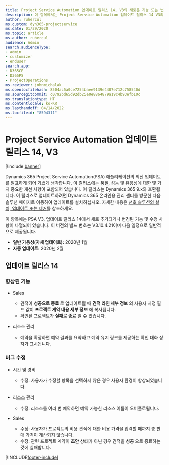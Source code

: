 ```yaml
---
title: Project Service Automation 업데이트 릴리스 14, V3의 새로운 기능 또는 변경된 기능
description: 이 항목에서는 Project Service Automation 업데이트 릴리스 14 V3의 새로운 기능에 대한 정보를 제공합니다.
author: ruhercul
ms.custom: dyn365-projectservice
ms.date: 01/29/2020
ms.topic: article
ms.author: ruhercul
audience: Admin
search.audienceType:
- admin
- customizer
- enduser
search.app:
- D365CE
- D365PS
- ProjectOperations
ms.reviewer: johnmichalak
ms.openlocfilehash: 8504ac5a0ce7254baee9139e4407e712c758540d
ms.sourcegitcommit: c0792bd65d92db25e0e8864879a19c4b93efb10c
ms.translationtype: HT
ms.contentlocale: ko-KR
ms.lasthandoff: 04/14/2022
ms.locfileid: "8594311"
---
```

# <a name="project-service-automation-update-release-14-v3"></a>Project Service Automation 업데이트 릴리스 14, V3

[!include [banner](../includes/psa-now-project-operations.md)]

Dynamics 365 Project Service Automation(PSA) 애플리케이션의 최신 업데이트를 발표하게 되어 기쁘게 생각합니다. 이 릴리스에는 품질, 성능 및 유용성에 대한 몇 가지 중요한 개선 사항이 포함되어 있습니다. 이 릴리스는 Dynamics 365 9.x와 호환됩니다. 이 릴리스로 업데이트하려면 Dynamics 365 온라인용 관리 센터를 방문한 다음 솔루션 페이지로 이동하여 업데이트를 설치하십시오. 자세한 내용은 [선호 솔루션의 설치, 업데이트 또는 제거](/power-platform/admin/install-remove-preferred-solution)를 참조하세요.

이 항목에는 PSA V3, 업데이트 릴리스 14에서 새로 추가되거나 변경된 기능 및 수정 사항이 나열되어 있습니다. 이 버전의 빌드 번호는 V3.10.4.21이며 다음 일정으로 일반적으로 제공됩니다.

- **일반 가용성(자체 업데이트):** 2020년 1월
- **자동 업데이트:** 2020년 2월

## <a name="update-release-14"></a>업데이트 릴리스 14

### <a name="enhancements"></a>향상된 기능

- Sales

     - 견적이 **성공으로 종료** 로 업데이트될 때 **견적 라인 세부 정보** 의 사용자 지정 필드 값이 **프로젝트 계약 내용 세부 정보** 에 복사됩니다.
     - 확인된 프로젝트가 **실패로 종료** 일 수 있습니다.

- 리소스 관리

     - 예약을 확장하면 예약 결과를 요약하고 예약 유지 링크를 제공하는 확인 대화 상자가 표시됩니다.


### <a name="bug-fixes"></a>버그 수정

- 시간 및 경비

     - 수정: 사용자가 수정할 항목을 선택하지 않은 경우 사용자 환경이 향상되었습니다.

- 리소스 관리

     - 수정: 리소스를 여러 번 예약하면 예약 가능한 리소스 이름이 오버플로됩니다.

- Sales

     - 수정: 사용자가 프로젝트의 비용 견적에 대한 비용 가격을 입력할 때까지 총 판매 가격이 계산되지 않습니다.
     - 수정: 관련 프로젝트 계약이 **초안** 상태가 아닌 경우 견적을 **성공** 으로 종료하는 것에 실패합니다.



[!INCLUDE[footer-include](../includes/footer-banner.md)]
